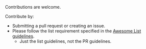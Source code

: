 Contributions are welcome. 

Contribute by:
- Submitting a pull request or creating an issue.
- Please follow the list requirement specified in the [Awesome List guidelines](https://github.com/sindresorhus/awesome/blob/master/pull_request_template.md#requirements-for-your-awesome-list). 
  - Just the list guidelines, not the PR guidelines.
